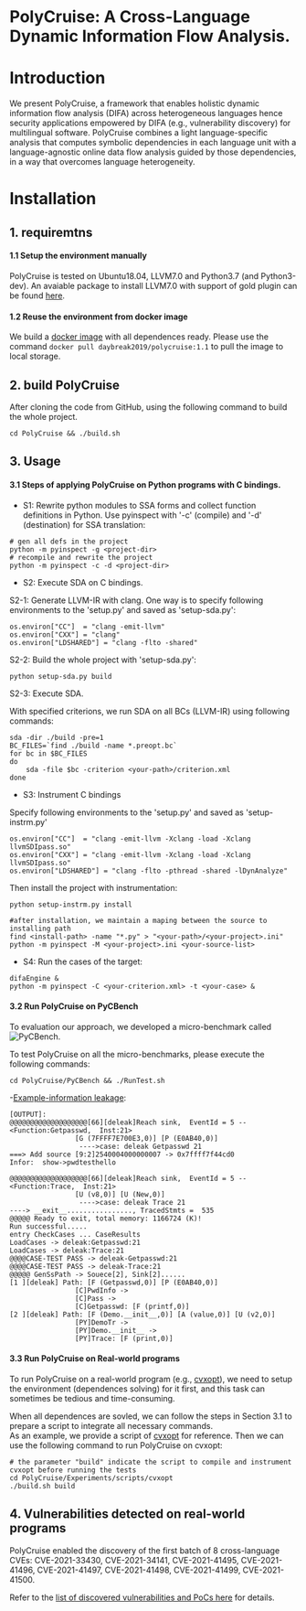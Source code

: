 # PolyCruise: A Cross-Language Dynamic Information Flow Analysis.


# Introduction
We present PolyCruise, a framework that enables holistic dynamic information flow analysis (DIFA) across heterogeneous languages hence security applications empowered by DIFA (e.g., vulnerability discovery) for multilingual software. PolyCruise combines a light language-specific analysis that computes symbolic dependencies in each language unit with a language-agnostic online data flow analysis guided by those dependencies, in a way that overcomes language heterogeneity.

# Installation
## 1. requiremtns
#### 1.1 Setup the environment manually
PolyCruise is tested on Ubuntu18.04, LLVM7.0 and Python3.7 (and Python3-dev).
An avaiable package to install LLVM7.0 with support of gold plugin can be found [here](https://github.com/Daybreak2019/PCA/tree/master/llvm7).

#### 1.2 Reuse the environment from docker image
We build a [docker image](https://hub.docker.com/repository/docker/daybreak2019/polycruise/tags?page=1&ordering=last_updated) with all dependences ready.
Please use the command ```docker pull daybreak2019/polycruise:1.1``` to pull the image to local storage.

## 2. build PolyCruise
After cloning the code from GitHub, using the following command to build the whole project.

```cd PolyCruise && ./build.sh```

## 3. Usage
#### 3.1 Steps of applying PolyCruise on Python programs with C bindings.
- S1: Rewrite python modules to SSA forms and collect function definitions in Python.
Use pyinspect with '-c' (compile) and '-d' (destination) for SSA translation:
```
# gen all defs in the project
python -m pyinspect -g <project-dir>
# recompile and rewrite the project
python -m pyinspect -c -d <project-dir>
```

- S2: Execute SDA on C bindings.

S2-1: Generate LLVM-IR with clang. One way is to specify following environments to the 'setup.py' and saved as 'setup-sda.py':
```
os.environ["CC"]  = "clang -emit-llvm"
os.environ["CXX"] = "clang"
os.environ["LDSHARED"] = "clang -flto -shared"
```

S2-2: Build the whole project with 'setup-sda.py':
```
python setup-sda.py build
```

S2-3: Execute SDA.

With specified criterions, we run SDA on all BCs (LLVM-IR) using following commands:
```
sda -dir ./build -pre=1
BC_FILES=`find ./build -name *.preopt.bc`
for bc in $BC_FILES
do
    sda -file $bc -criterion <your-path>/criterion.xml
done
```

- S3: Instrument C bindings

Specify following environments to the 'setup.py' and saved as 'setup-instrm.py'
```
os.environ["CC"]  = "clang -emit-llvm -Xclang -load -Xclang llvmSDIpass.so"
os.environ["CXX"] = "clang -emit-llvm -Xclang -load -Xclang llvmSDIpass.so"
os.environ["LDSHARED"] = "clang -flto -pthread -shared -lDynAnalyze"
```
Then install the project with instrumentation:
```
python setup-instrm.py install

#after installation, we maintain a maping between the source to installing path
find <install-path> -name "*.py" > "<your-path>/<your-project>.ini"
python -m pyinspect -M <your-project>.ini <your-source-list>
```

- S4: Run the cases of the target:
```
difaEngine &
python -m pyinspect -C <your-criterion.xml> -t <your-case> &
```

#### 3.2 Run PolyCruise on PyCBench
To evaluation our approach, we developed a micro-benchmark called ![PyCBench](https://github.com/Daybreak2019/LDI/tree/master/PyCBench).

To test PolyCruise on all the micro-benchmarks, please execute the following commands:
```
cd PolyCruise/PyCBench && ./RunTest.sh
```

-[Example-information leakage](https://github.com/Daybreak2019/PolyCruise/tree/master/PyCBench/DynamicInvocation/1_leak_PyClang):
```
[OUTPUT]:
@@@@@@@@@@@@@@@@@@@[66][deleak]Reach sink,  EventId = 5 -- <Function:Getpasswd,  Inst:21> 
                [G (7FFFF7E700E3,0)] [P (E0AB40,0)] 
                 ---->case: deleak Getpasswd 21 
===> Add source [9:2]2540004000000007 -> 0x7ffff7f44cd0 
Infor:  show->pwdtesthello

@@@@@@@@@@@@@@@@@@@[66][deleak]Reach sink,  EventId = 5 -- <Function:Trace,  Inst:21> 
                [U (v8,0)] [U (New,0)] 
                 ---->case: deleak Trace 21 
----> __exit__................, TracedStmts =  535
@@@@@ Ready to exit, total memory: 1166724 (K)!
Run successful.....
entry CheckCases ... CaseResults
LoadCases -> deleak:Getpasswd:21
LoadCases -> deleak:Trace:21
@@@@CASE-TEST PASS -> deleak-Getpasswd:21
@@@@CASE-TEST PASS -> deleak-Trace:21
@@@@@ GenSsPath -> Souece[2], Sink[2]......
[1 ][deleak] Path: [F (Getpasswd,0)] [P (E0AB40,0)] 
                [C]PwdInfo -> 
                [C]Pass -> 
                [C]Getpasswd: [F (printf,0)] 
[2 ][deleak] Path: [F (Demo.__init__,0)] [A (value,0)] [U (v2,0)] 
                [PY]DemoTr -> 
                [PY]Demo.__init__ -> 
                [PY]Trace: [F (print,0)] 
```


#### 3.3 Run PolyCruise on Real-world programs
To run PolyCruise on a real-world program (e.g., [cvxopt](https://github.com/Daybreak2019/cvxopt)), we need to setup the environment (dependences solving) for it first, and
this task can sometimes be tedious and time-consuming.

When all dependences are sovled, we can follow the steps in Section 3.1 to prepare a script to integrate all necessary commands.  
As an example, we provide a script of [cvxopt](https://github.com/Daybreak2019/PolyCruise/blob/master/Experiments/scripts/cvxopt/build.sh) for reference.
Then we can use the following command to run PolyCruise on cvxopt:
```
# the parameter "build" indicate the script to compile and instrument cvxopt before running the tests
cd PolyCruise/Experiments/scripts/cvxopt
./build.sh build
```

## 4. Vulnerabilities detected on real-world programs

PolyCruise enabled the discovery of the first batch of 8 cross-language CVEs: CVE-2021-33430, CVE-2021-34141, CVE-2021-41495, CVE-2021-41496, CVE-2021-41497, CVE-2021-41498, CVE-2021-41499, CVE-2021-41500.

Refer to the [list of discovered vulnerabilities and PoCs here](https://github.com/Daybreak2019/PolyCruise/tree/master/Experiments/PoC) for details.

        

